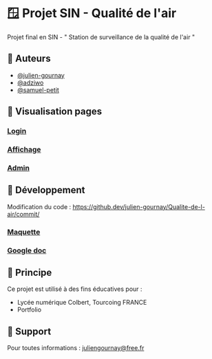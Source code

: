 
# 🪟 Projet SIN - Qualité de l'air

Projet final en SIN - " Station de surveillance de la qualité de l'air "


## 🧩 Auteurs

- [@julien-gournay](https://github.com/julien-gournay)
- [@adziwo](https://github.com/Adziwo)
- [@samuel-petit](https://github.com/albatar)


## 👀 Visualisation pages

### [Login](https://julien-gournay.github.io/Qualite-de-l-air/index)
### [Affichage](https://julien-gournay.github.io/Qualite-de-l-air/affichage)
### [Admin](https://julien-gournay.github.io/Qualite-de-l-air/affichage)


## 🔐 Développement

Modification du code : https://github.dev/julien-gournay/Qualite-de-l-air/commit/
### [Maquette](https://www.figma.com/file/VxXSqZXTNwkWg2YLGAgDE3/Projet-SIN---Qualit%C3%A9-de-l'air?node-id=0%3A1)
### [Google doc](https://docs.google.com/document/d/1d8NNBDXp4Ay8jZC2wmCJsBEozm5WKV6EW2Xh6tlxz2E/edit?usp=sharing)

## 💚 Principe

Ce projet est utilisé à des fins éducatives pour :

- Lycée numérique Colbert, Tourcoing FRANCE
- Portfolio


## 🔨 Support

Pour toutes informations : juliengournay@free.fr

